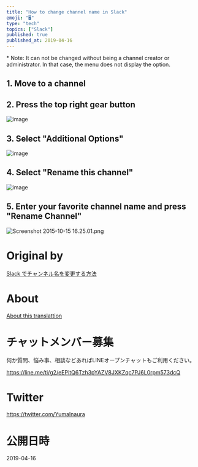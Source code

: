 ```yaml
---
title: "How to change channel name in Slack"
emoji: "🖥"
type: "tech"
topics: ["Slack"]
published: true
published_at: 2019-04-16
---
```


\* Note: It can not be changed without being a channel creator or administrator. In that case, the menu does not display the option.

## 1. Move to a channel 

## 2. Press the top right gear button 

![image](https://qiita-image-store.s3.amazonaws.com/0/90607/1a23c930-8793-6a48-09d2-d3379a209c91.png)

## 3. Select "Additional Options" 

![image](https://qiita-image-store.s3.amazonaws.com/0/90607/19fb2e79-0b95-3d65-4e29-745d8b40c0af.png)

## 4. Select "Rename this channel" 

![image](https://qiita-image-store.s3.amazonaws.com/0/90607/ef17ff2e-ea2c-c224-db75-0ab97b739457.png)

## 5. Enter your favorite channel name and press "Rename Channel" 

![Screenshot 2015-10-15 16.25.01.png](https://qiita-image-store.s3.amazonaws.com/0/90607/5e379dd3-db1f-dc9b-ea44-f5555d504bd0.png)



# Original by
[Slack でチャンネル名を変更する方法](https://qiita.com/Yinaura/items/402ddf06a158ab260a0e)

# About

[About this translattion](https://qiita.com/YumaInaura/items/7f6fd1e9310a6816469a)








<!-- Update From Qiita API -->

# チャットメンバー募集


何か質問、悩み事、相談などあればLINEオープンチャットもご利用ください。

https://line.me/ti/g2/eEPltQ6Tzh3pYAZV8JXKZqc7PJ6L0rpm573dcQ





# Twitter


https://twitter.com/YumaInaura


<!-- Update From Qiita API -->



# 公開日時

2019-04-16
